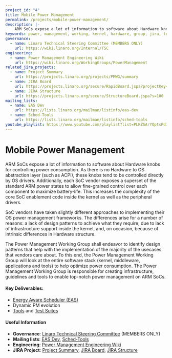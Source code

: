 ```yaml
---
project_id: "4"
title: Mobile Power Management
permalink: /projects/mobile-power-management/
description: |-
    ARM SoCs expose a lot of information to software about Hardware knobs for controlling power consumption.
keywords: power, management, working, kernel, hardware, group, jira, tools, differences, project
governance:
  - name: Linaro Technical Steering Committee (MEMBERS ONLY)
    url: https://wiki.linaro.org/Internal/TSC
engineering:
  - name: Power Management Engineering Wiki
    url: https://wiki.linaro.org/WorkingGroups/PowerManagement
related_jira_projects:
  - name: Project Summary
    url: https://projects.linaro.org/projects/PMWG/summary
  - name: JIRA Board
    url: https://projects.linaro.org/secure/RapidBoard.jspa?projectKey=PMWG&rapidView=30
  - name: JIRA Structure
    url: https://projects.linaro.org/secure/StructureBoard.jspa?s=100
mailing_lists:
  - name: EAS Dev
    url: https://lists.linaro.org/mailman/listinfo/eas-dev
  - name: Sched-Tools
    url: https://lists.linaro.org/mailman/listinfo/sched-tools
youtube_playlist: https://www.youtube.com/playlist?list=PLKZSArYQptsPdiaNrIkWgl-x-fg48gJYV
---
```


# Mobile Power Management

ARM SoCs expose a lot of information to software about Hardware knobs for controlling power consumption. As there is no Hardware to OS abstraction layer (such as ACPI), these knobs tend to be controlled directly by OS drivers. Additionally, each SoC vendor exposes a superset of the standard ARM power states to allow fine-grained control over each component to maximize battery-life. This increases the complexity of the core SoC enablement code inside the kernel as well as the peripheral drivers.

SoC vendors have taken slightly different approaches to implementing their OS power management frameworks. The differences arise for a number of reasons: a lack of design patterns to achieve what they require; due to lack of infrastructure support inside the kernel, and, on occasion, because of intrinsic differences in Hardware structure.

The Power Management Working Group shall endeavor to identify design patterns that help with the implementation of the majority of the usecases that vendors care about. To this end, the Power Management Working Group will look at the entire software stack (kernel, middleware, applications and tools) to help optimize power consumption. The Power Management Working Group is responsible for creating infrastructure, guidelines and tools to enable top-notch power management on ARM SoCs.

#### Key Deliverables:

- [Energy Aware Scheduler (EAS)](https://wiki.linaro.org/WorkingGroups/PowerManagement/Resources/EAS)
- Dynamic PM evolution
- [Tools](https://wiki.linaro.org/WorkingGroups/PowerManagement/Resources/Tools) and [Test Suites](https://wiki.linaro.org/WorkingGroups/PowerManagement/Resources/TestSuite)

#### Useful Information

- **Governance**: [Linaro Technical Steering Committee](https://wiki.linaro.org/Internal/TSC) (MEMBERS ONLY)
- **Mailing lists**: [EAS Dev](https://lists.linaro.org/mailman/listinfo/eas-dev), [Sched-Tools](https://lists.linaro.org/mailman/listinfo/sched-tools)
- **Engineering**: [Power Management Engineering Wiki](https://wiki.linaro.org/WorkingGroups/PowerManagement)
- **JIRA Project**: [Project Summary](https://projects.linaro.org/projects/PMWG/summary), [JIRA Board](https://projects.linaro.org/secure/RapidBoard.jspa?projectKey=PMWG&rapidView=30), [JIRA Structure](https://projects.linaro.org/secure/StructureBoard.jspa?s=100)
